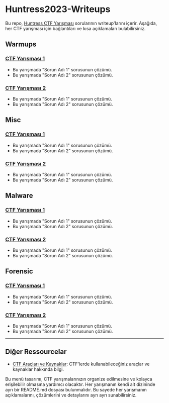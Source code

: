 # Huntress2023-Writeups

Bu repo, [Huntress CTF Yarışması](https://huntress.ctf.games/scoreboard) sorularının writeup'larını içerir. Aşağıda, her CTF yarışması için bağlantıları ve kısa açıklamaları bulabilirsiniz.

## Warmups

### [CTF Yarışması 1](/2023/CTF1/README.md)
- Bu yarışmada "Sorun Adı 1" sorusunun çözümü.
- Bu yarışmada "Sorun Adı 2" sorusunun çözümü.

### [CTF Yarışması 2](/2023/CTF2/README.md)
- Bu yarışmada "Sorun Adı 1" sorusunun çözümü.
- Bu yarışmada "Sorun Adı 2" sorusunun çözümü.

## Misc

### [CTF Yarışması 1](/2022/CTF1/README.md)
- Bu yarışmada "Sorun Adı 1" sorusunun çözümü.
- Bu yarışmada "Sorun Adı 2" sorusunun çözümü.

### [CTF Yarışması 2](/2022/CTF2/README.md)
- Bu yarışmada "Sorun Adı 1" sorusunun çözümü.
- Bu yarışmada "Sorun Adı 2" sorusunun çözümü.

## Malware

### [CTF Yarışması 1](/2021/CTF1/README.md)
- Bu yarışmada "Sorun Adı 1" sorusunun çözümü.
- Bu yarışmada "Sorun Adı 2" sorusunun çözümü.

### [CTF Yarışması 2](/2021/CTF2/README.md)
- Bu yarışmada "Sorun Adı 1" sorusunun çözümü.
- Bu yarışmada "Sorun Adı 2" sorusunun çözümü.

## Forensic

### [CTF Yarışması 1](/2021/CTF1/README.md)
- Bu yarışmada "Sorun Adı 1" sorusunun çözümü.
- Bu yarışmada "Sorun Adı 2" sorusunun çözümü.

### [CTF Yarışması 2](/2021/CTF2/README.md)
- Bu yarışmada "Sorun Adı 1" sorusunun çözümü.
- Bu yarışmada "Sorun Adı 2" sorusunun çözümü.


---

## Diğer Ressourcelar

- [CTF Araçları ve Kaynaklar](/resources.md): CTF'lerde kullanabileceğiniz araçlar ve kaynaklar hakkında bilgi.

Bu menü tasarımı, CTF yarışmalarınızın organize edilmesine ve kolayca erişilebilir olmasına yardımcı olacaktır. Her yarışmanın kendi alt dizininde ayrı bir README.md dosyası bulunmalıdır. Bu sayede her yarışmanın açıklamalarını, çözümlerini ve detaylarını ayrı ayrı sunabilirsiniz.
